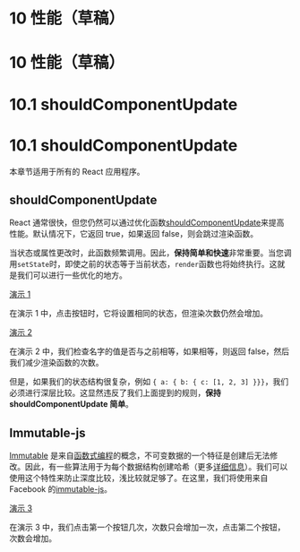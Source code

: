 # 10 性能（草稿）

# 10 性能（草稿）

# 10.1 shouldComponentUpdate

# 10.1 shouldComponentUpdate

本章节适用于所有的 React 应用程序。

## shouldComponentUpdate

React 通常很快，但您仍然可以通过优化函数[shouldComponentUpdate](https://facebook.github.io/react/docs/component-specs.html#updating-shouldcomponentupdate)来提高性能。默认情况下，它返回 true，如果返回 false，则会跳过渲染函数。

当状态或属性更改时，此函数频繁调用。因此，**保持简单和快速**非常重要。当您调用`setState`时，即使之前的状态等于当前状态，`render`函数也将始终执行。这就是我们可以进行一些优化的地方。

[演示 1](https://jsbin.com/figuse/edit?html,js,output)

在演示 1 中，点击按钮时，它将设置相同的状态，但渲染次数仍然会增加。

[演示 2](http://jsbin.com/culipes/5/edit?html,js,output)

在演示 2 中，我们检查名字的值是否与之前相等，如果相等，则返回 false，然后我们减少渲染函数的次数。

但是，如果我们的状态结构很复杂，例如 `{ a: { b: { c: [1, 2, 3] }}}`，我们必须进行深层比较。这显然违反了我们上面提到的规则，**保持 shouldComponentUpdate 简单**。

## Immutable-js

[Immutable](https://en.wikipedia.org/wiki/Immutable_object) 是来自[函数式编程](https://en.wikipedia.org/wiki/Functional_programming)的概念，不可变数据的一个特征是创建后无法修改。因此，有一些算法用于为每个数据结构创建哈希（更多[详细信息](https://en.wikipedia.org/wiki/Persistent_data_structure)）。我们可以使用这个特性来防止深度比较，浅比较就足够了。在这里，我们将使用来自 Facebook 的[immutable-js](https://facebook.github.io/immutable-js/)。

[演示 3](http://jsbin.com/vofubiy/8/edit?html,js,output)

在演示 3 中，我们点击第一个按钮几次，次数只会增加一次，点击第二个按钮，次数会增加。
